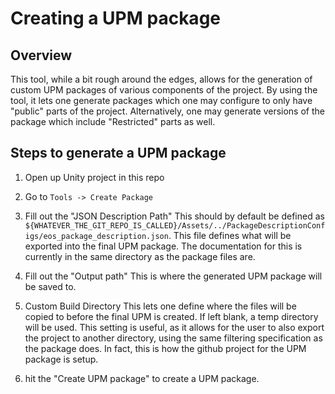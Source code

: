 # Creating a UPM package

## Overview
This tool, while a bit rough around the edges, allows for the generation of custom UPM packages of various components of the project.
By using the tool, it lets one generate packages which one may configure to only have "public" parts of the project. Alternatively, one may
generate versions of the package which include "Restricted" parts as well. 

## Steps to generate a UPM package
1) Open up Unity project in this repo

2) Go to `Tools -> Create Package`

3) Fill out the "JSON Description Path"
This should by default be defined as `${WHATEVER_THE_GIT_REPO_IS_CALLED}/Assets/../PackageDescriptionConfigs/eos_package_description.json`.
This file defines what will be exported into the final UPM package. The documentation for this is currently in the same directory as the 
package files are.


4) Fill out the "Output path"
This is where the generated UPM package will be saved to. 

5) Custom Build Directory
This lets one define where the files will be copied to before the final UPM is created. If left blank, a temp directory will be used.
This setting is useful, as it allows for the user to also export the project to another directory, using the same filtering specification as
the package does. In fact, this is how the github project for the UPM package is setup. 

6) hit the "Create UPM package" to create a UPM package.
